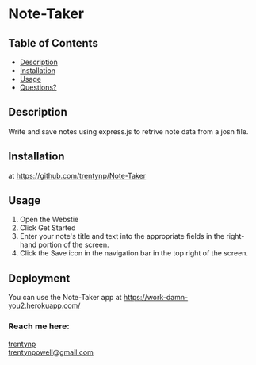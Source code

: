 # Note-Taker

## Table of Contents

- [Description](#description)
- [Installation](#installation)
- [Usage](#usage)
- [Questions?](#questions)

## Description

Write and save notes using express.js to retrive note data from a josn file.

## Installation

at https://github.com/trentynp/Note-Taker

## Usage

1. Open the Webstie
2. Click Get Started
3. Enter your note's title and text into the appropriate fields in the right-hand portion of the screen.
4. Click the Save icon in the navigation bar in the top right of the screen.

## Deployment

You can use the Note-Taker app at https://work-damn-you2.herokuapp.com/

### Reach me here:

[trentynp](https://github.com/trentynp)  
 trentynpowell@gmail.com
